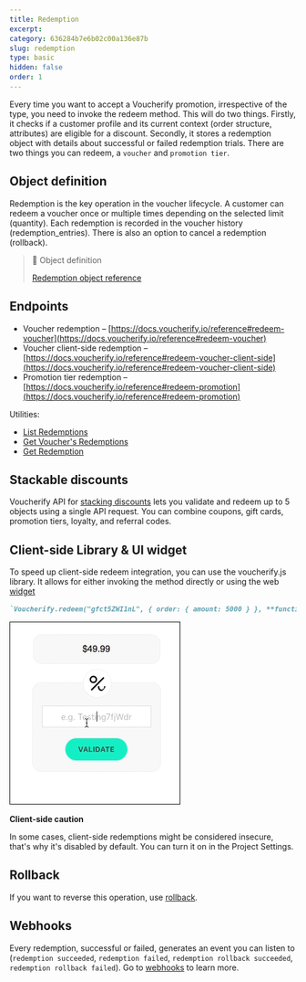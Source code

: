 ```yaml
---
title: Redemption
excerpt: 
category: 636284b7e6b02c00a136e87b
slug: redemption
type: basic
hidden: false
order: 1
---
```


Every time you want to accept a Voucherify promotion, irrespective of the type, you need to invoke the redeem method. This will do two things. Firstly, it checks if a customer profile and its current context (order structure, attributes) are eligible for a discount. Secondly, it stores a redemption object with details about successful or failed redemption trials. There are two things you can redeem, a `voucher` and `promotion tier`.

## Object definition

Redemption is the key operation in the voucher lifecycle. A customer can redeem a voucher once or multiple times depending on the selected limit (quantity). Each redemption is recorded in the voucher history (redemption_entries). There is also an option to cancel a redemption (rollback).

> :blue_book: Object definition
>
> [Redemption object reference](ref:the-redemption-object)

## Endpoints

- Voucher redemption – [https://docs.voucherify.io/reference#redeem-voucher](https://docs.voucherify.io/reference#redeem-voucher)
- Voucher client-side redemption – [https://docs.voucherify.io/reference#redeem-voucher-client-side](https://docs.voucherify.io/reference#redeem-voucher-client-side)
- Promotion tier redemption – [https://docs.voucherify.io/reference#redeem-promotion](https://docs.voucherify.io/reference#redeem-promotion)

Utilities:
- [List Redemptions](ref:list-redemptions) 
- [Get Voucher's Redemptions](ref:vouchers-redemptions) 
- [Get Redemption](ref:get-redemption) 

## Stackable discounts

Voucherify API for [stacking discounts](https://docs.voucherify.io/reference/stacking-api-overview) lets you validate and redeem up to 5 objects using a single API request. You can combine coupons, gift cards, promotion tiers, loyalty, and referral codes.

## Client-side Library & UI widget

To speed up client-side redeem integration, you can use the voucherify.js library. It allows for either invoking the method directly or using the web [widget](https://github.com/rspective/voucherify.js#redeem-widget)

```markdown 
`Voucherify.redeem("gfct5ZWI1nL", { order: { amount: 5000 } }, **function** callback (response) { })`
```

![UI Widget](../../assets/img/guides_building_blocks_redemption_redeem_widget_1.gif "Web widget")

**Client-side caution**

In some cases, client-side redemptions might be considered insecure, that's why it's disabled by default. You can turn it on in the Project Settings.


## Rollback

If you want to reverse this operation, use [rollback](ref:rollback-redemption).

## Webhooks

Every redemption, successful or failed, generates an event you can listen to (`redemption succeeded`, `redemption failed`, `redemption rollback succeeded`, `redemption rollback failed`). Go to [webhooks](https://docs.voucherify.io/docs/webhooks) to learn more.